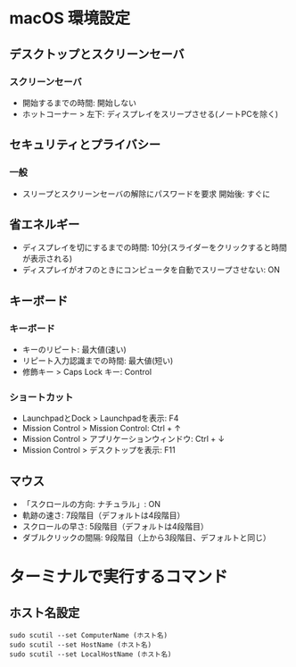 # macOS 環境設定

## デスクトップとスクリーンセーバ

### スクリーンセーバ

* 開始するまでの時間: 開始しない
* ホットコーナー > 左下: ディスプレイをスリープさせる(ノートPCを除く)

## セキュリティとプライバシー

### 一般

* スリープとスクリーンセーバの解除にパスワードを要求 開始後: すぐに

## 省エネルギー

* ディスプレイを切にするまでの時間: 10分(スライダーをクリックすると時間が表示される)
* ディスプレイがオフのときにコンピュータを自動でスリープさせない: ON

## キーボード

### キーボード

* キーのリピート: 最大値(速い)
* リピート入力認識までの時間: 最大値(短い)
* 修飾キー > Caps Lock キー: Control

### ショートカット

* LaunchpadとDock > Launchpadを表示: F4
* Mission Control > Mission Control: Ctrl + ↑
* Mission Control > アプリケーションウィンドウ: Ctrl + ↓
* Mission Control > デスクトップを表示: F11

## マウス

* 「スクロールの方向: ナチュラル」: ON
* 軌跡の速さ: 7段階目（デフォルトは4段階目）
* スクロールの早さ: 5段階目（デフォルトは4段階目）
* ダブルクリックの間隔: 9段階目（上から3段階目、デフォルトと同じ）

# ターミナルで実行するコマンド

## ホスト名設定

```
sudo scutil --set ComputerName (ホスト名)
sudo scutil --set HostName (ホスト名)
sudo scutil --set LocalHostName (ホスト名)
```

